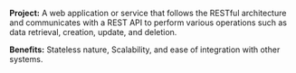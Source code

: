 **Project:** A web application or service that follows the RESTful architecture and communicates with a REST API to perform various operations such as data retrieval, creation, update, and deletion.


**Benefits:** Stateless nature, Scalability, and ease of integration with other systems.
